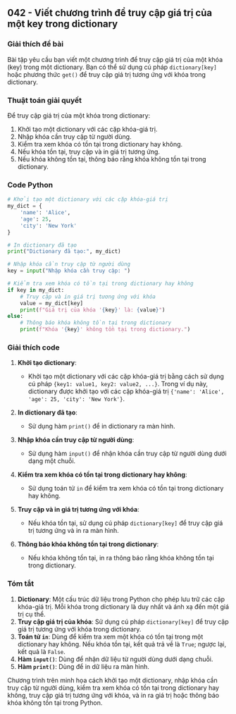 ## 042 - Viết chương trình để truy cập giá trị của một key trong dictionary

### Giải thích đề bài

Bài tập yêu cầu bạn viết một chương trình để truy cập giá trị của một khóa (key) trong một dictionary. Bạn có thể sử dụng cú pháp `dictionary[key]` hoặc phương thức `get()` để truy cập giá trị tương ứng với khóa trong dictionary.

### Thuật toán giải quyết

Để truy cập giá trị của một khóa trong dictionary:

1. Khởi tạo một dictionary với các cặp khóa-giá trị.
2. Nhập khóa cần truy cập từ người dùng.
3. Kiểm tra xem khóa có tồn tại trong dictionary hay không.
4. Nếu khóa tồn tại, truy cập và in giá trị tương ứng.
5. Nếu khóa không tồn tại, thông báo rằng khóa không tồn tại trong dictionary.

### Code Python

```python
# Khởi tạo một dictionary với các cặp khóa-giá trị
my_dict = {
    'name': 'Alice',
    'age': 25,
    'city': 'New York'
}

# In dictionary đã tạo
print("Dictionary đã tạo:", my_dict)

# Nhập khóa cần truy cập từ người dùng
key = input("Nhập khóa cần truy cập: ")

# Kiểm tra xem khóa có tồn tại trong dictionary hay không
if key in my_dict:
    # Truy cập và in giá trị tương ứng với khóa
    value = my_dict[key]
    print(f"Giá trị của khóa '{key}' là: {value}")
else:
    # Thông báo khóa không tồn tại trong dictionary
    print(f"Khóa '{key}' không tồn tại trong dictionary.")
```

### Giải thích code

1. **Khởi tạo dictionary**:

   - Khởi tạo một dictionary với các cặp khóa-giá trị bằng cách sử dụng cú pháp `{key1: value1, key2: value2, ...}`. Trong ví dụ này, dictionary được khởi tạo với các cặp khóa-giá trị `{'name': 'Alice', 'age': 25, 'city': 'New York'}`.

2. **In dictionary đã tạo**:

   - Sử dụng hàm `print()` để in dictionary ra màn hình.

3. **Nhập khóa cần truy cập từ người dùng**:

   - Sử dụng hàm `input()` để nhận khóa cần truy cập từ người dùng dưới dạng một chuỗi.

4. **Kiểm tra xem khóa có tồn tại trong dictionary hay không**:

   - Sử dụng toán tử `in` để kiểm tra xem khóa có tồn tại trong dictionary hay không.

5. **Truy cập và in giá trị tương ứng với khóa**:

   - Nếu khóa tồn tại, sử dụng cú pháp `dictionary[key]` để truy cập giá trị tương ứng và in ra màn hình.

6. **Thông báo khóa không tồn tại trong dictionary**:
   - Nếu khóa không tồn tại, in ra thông báo rằng khóa không tồn tại trong dictionary.

### Tóm tắt

1. **Dictionary**: Một cấu trúc dữ liệu trong Python cho phép lưu trữ các cặp khóa-giá trị. Mỗi khóa trong dictionary là duy nhất và ánh xạ đến một giá trị cụ thể.
2. **Truy cập giá trị của khóa**: Sử dụng cú pháp `dictionary[key]` để truy cập giá trị tương ứng với khóa trong dictionary.
3. **Toán tử `in`**: Dùng để kiểm tra xem một khóa có tồn tại trong một dictionary hay không. Nếu khóa tồn tại, kết quả trả về là `True`; ngược lại, kết quả là `False`.
4. **Hàm `input()`**: Dùng để nhận dữ liệu từ người dùng dưới dạng chuỗi.
5. **Hàm `print()`**: Dùng để in dữ liệu ra màn hình.

Chương trình trên minh họa cách khởi tạo một dictionary, nhập khóa cần truy cập từ người dùng, kiểm tra xem khóa có tồn tại trong dictionary hay không, truy cập giá trị tương ứng với khóa, và in ra giá trị hoặc thông báo khóa không tồn tại trong Python.
